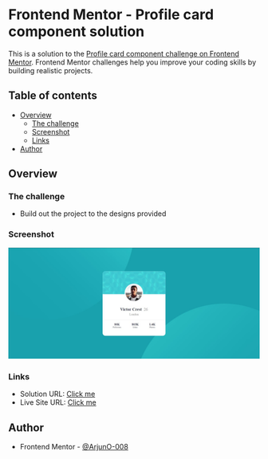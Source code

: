 # Frontend Mentor - Profile card component solution

This is a solution to the [Profile card component challenge on Frontend Mentor](https://www.frontendmentor.io/challenges/profile-card-component-cfArpWshJ). Frontend Mentor challenges help you improve your coding skills by building realistic projects. 

## Table of contents

- [Overview](#overview)
  - [The challenge](#the-challenge)
  - [Screenshot](#screenshot)
  - [Links](#links)
- [Author](#author)


## Overview

### The challenge

- Build out the project to the designs provided

### Screenshot

![](./screenshot.jpg)


### Links

- Solution URL: [Click me](https://www.frontendmentor.io/solutions/profile-card-component-main-frontend-mentor-DzMqQB60wi)
- Live Site URL: [Click me](https://arjuno-008.github.io/profile-card-component-main-Frontend-Mentor/)


## Author

- Frontend Mentor - [@ArjunO-008](https://www.frontendmentor.io/profile/ArjunO-008)

